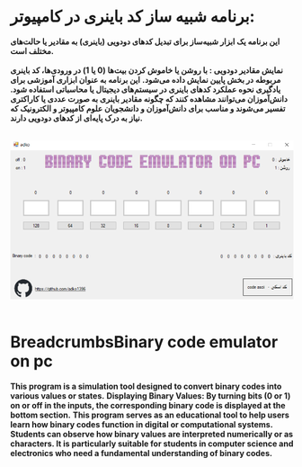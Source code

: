 # برنامه شبیه ساز کد باینری در کامپیوتر:
**این برنامه یک ابزار شبیه‌ساز برای تبدیل کدهای دودویی (باینری) به مقادیر یا حالت‌های مختلف است.**
<br>
<br>
**نمایش مقادیر دودویی : با روشن یا خاموش کردن بیت‌ها (0 یا 1) در ورودی‌ها، کد باینری مربوطه در بخش پایین نمایش داده می‌شود.**
**این برنامه به عنوان ابزاری آموزشی برای یادگیری نحوه عملکرد کدهای باینری در سیستم‌های دیجیتال یا محاسباتی استفاده شود. دانش‌آموزان می‌توانند مشاهده کنند که چگونه مقادیر باینری به صورت عددی یا کاراکتری تفسیر می‌شوند و مناسب برای دانش‌آموزان و دانشجویان علوم کامپیوتر و الکترونیک که نیاز به درک پایه‌ای از کدهای دودویی دارند.**
<br>
<br>

![اسکرین‌شات](https://raw.githubusercontent.com/adko1396/Binary-code-emulator-on-PC/refs/heads/main/Preview.png)
<br>
<br>
# BreadcrumbsBinary code emulator on pc
**This program is a simulation tool designed to convert binary codes into various values or states.**
**Displaying Binary Values: By turning bits (0 or 1) on or off in the inputs, the corresponding binary code is displayed at the bottom section.**
**This program serves as an educational tool to help users learn how binary codes function in digital or computational systems. Students can observe how binary values are interpreted numerically or as characters. It is particularly suitable for students in computer science and electronics who need a fundamental understanding of binary codes.**
